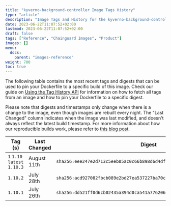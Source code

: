 ```yaml
---
title: "kyverno-background-controller Image Tags History"
type: "article"
description: "Image Tags and History for the kyverno-background-controller Chainguard Image"
date: 2023-06-22T11:07:52+02:00
lastmod: 2023-06-22T11:07:52+02:00
draft: false
tags: ["Reference", "Chainguard Images", "Product"]
images: []
menu:
  docs:
    parent: "images-reference"
weight: 700
toc: true
---
```


The following table contains the most recent tags and digests that can be used to pin your Dockerfile to a specific build of this image. Check our guide on [Using the Tag History API](/chainguard/chainguard-images/using-the-tag-history-api/) for information on how to fetch all tags from an image and how to pin your Dockerfile to a specific digest.

Please note that digests and timestamps only change when there is a change to the image, even though images are rebuilt every night. The "Last Changed" column indicates when the image was last modified, and doesn't always reflect the latest build timestamp. For more information about how our reproducible builds work, please refer to [this blog post](https://www.chainguard.dev/unchained/reproducing-chainguards-reproducible-image-builds).

| Tag (s)                       | Last Changed | Digest                                                                    |
|-------------------------------|--------------|---------------------------------------------------------------------------|
|  `1` `1.10` `latest` `1.10.3` | August 11th  | `sha256:eee247e2d713c5eeb05ac0c66b898d6d4df1efdd0acd6999939fe37e27983827` |
|  `1.10.2`                     | July 28th    | `sha256:acd927082fbcb089e2bd27ea537227ba70cfc0af56fe07c13cb297887486ed5e` |
|  `1.10.1`                     | July 26th    | `sha256:dd521ff0d6cb02435a394d0ca541a776206d5bc31538b6ee7057951c5e3ee6e9` |
